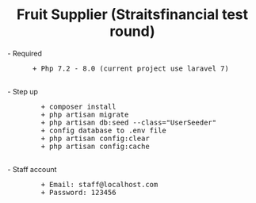 <center>
    <h1 style="text-align:center;display:block;">Fruit Supplier (Straitsfinancial test round)</h1>
</center>
<div>
  - Required
  <pre>
      + Php 7.2 - 8.0 (current project use laravel 7)
  </pre>
</div>
<div>
    - Step up
    <pre>
        + composer install
        + php artisan migrate
        + php artisan db:seed --class="UserSeeder"
        + config database to .env file
        + php artisan config:clear
        + php artisan config:cache
    </pre>
</div>
<div>
    - Staff account
    <pre>
        + Email: staff@localhost.com
        + Password: 123456
    </pre>
</div>

